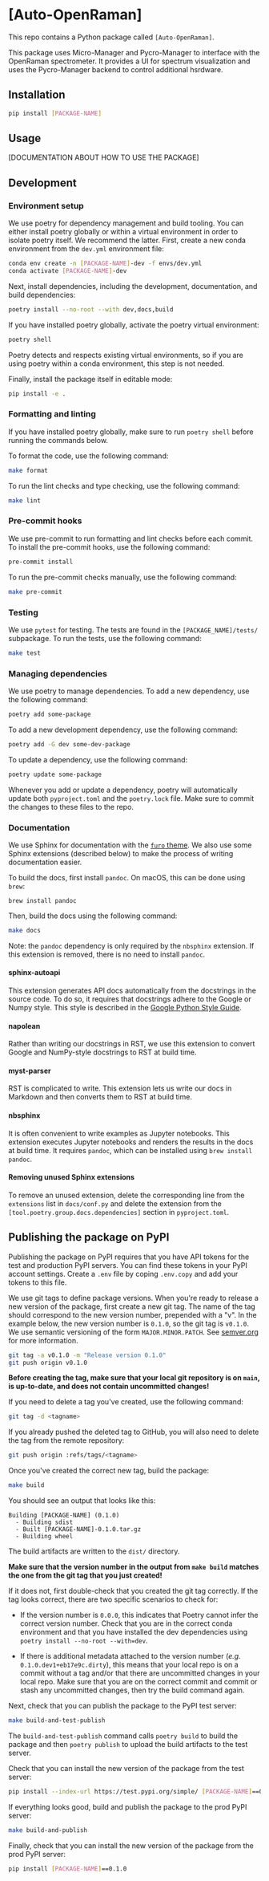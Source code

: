 
# [Auto-OpenRaman]

This repo contains a Python package called `[Auto-OpenRaman]`.

This package uses Micro-Manager and Pycro-Manager to interface with the OpenRaman spectrometer. It provides a UI for spectrum visualization and uses the Pycro-Manager backend to control additional hsrdware.

## Installation

```bash
pip install [PACKAGE-NAME]
```

## Usage

[DOCUMENTATION ABOUT HOW TO USE THE PACKAGE]

## Development

### Environment setup

We use poetry for dependency management and build tooling. You can either install poetry globally or within a virtual environment in order to isolate poetry itself. We recommend the latter. First, create a new conda environment from the `dev.yml` environment file:

```bash
conda env create -n [PACKAGE-NAME]-dev -f envs/dev.yml
conda activate [PACKAGE-NAME]-dev
```

Next, install dependencies, including the development, documentation, and build dependencies:

```bash
poetry install --no-root --with dev,docs,build
```

If you have installed poetry globally, activate the poetry virtual environment:

```bash
poetry shell
```

Poetry detects and respects existing virtual environments, so if you are using poetry within a conda environment, this step is not needed.

Finally, install the package itself in editable mode:

```bash
pip install -e .
```

### Formatting and linting

If you have installed poetry globally, make sure to run `poetry shell` before running the commands below.

To format the code, use the following command:

```bash
make format
```

To run the lint checks and type checking, use the following command:

```bash
make lint
```

### Pre-commit hooks

We use pre-commit to run formatting and lint checks before each commit. To install the pre-commit hooks, use the following command:

```bash
pre-commit install
```

To run the pre-commit checks manually, use the following command:

```bash
make pre-commit
```

### Testing

We use `pytest` for testing. The tests are found in the `[PACKAGE_NAME]/tests/` subpackage. To run the tests, use the following command:

```bash
make test
```

### Managing dependencies

We use poetry to manage dependencies. To add a new dependency, use the following command:

```bash
poetry add some-package
```

To add a new development dependency, use the following command:

```bash
poetry add -G dev some-dev-package
```

To update a dependency, use the following command:

```bash
poetry update some-package
```

Whenever you add or update a dependency, poetry will automatically update both `pyproject.toml` and the `poetry.lock` file. Make sure to commit the changes to these files to the repo.

### Documentation

We use Sphinx for documentation with the [`furo` theme](https://github.com/pradyunsg/furo). We also use some Sphinx extensions (described below) to make the process of writing documentation easier.

To build the docs, first install `pandoc`. On macOS, this can be done using `brew`:

```
brew install pandoc
```

Then, build the docs using the following command:

```bash
make docs
```

Note: the `pandoc` dependency is only required by the `nbsphinx` extension. If this extension is removed, there is no need to install `pandoc`.

#### sphinx-autoapi

This extension generates API docs automatically from the docstrings in the source code. To do so, it requires that docstrings adhere to the Google or Numpy style. This style is described in the [Google Python Style Guide](https://google.github.io/styleguide/pyguide.html).

#### napolean

Rather than writing our docstrings in RST, we use this extension to convert Google and NumPy-style docstrings to RST at build time.

#### myst-parser

RST is complicated to write. This extension lets us write our docs in Markdown and then converts them to RST at build time.

#### nbsphinx

It is often convenient to write examples as Jupyter notebooks. This extension executes Jupyter notebooks and renders the results in the docs at build time. It requires `pandoc`, which can be installed using `brew install pandoc`.

#### Removing unused Sphinx extensions

To remove an unused extension, delete the corresponding line from the `extensions` list in `docs/conf.py` and delete the extension from the `[tool.poetry.group.docs.dependencies]` section in `pyproject.toml`.

## Publishing the package on PyPI

Publishing the package on PyPI requires that you have API tokens for the test and production PyPI servers. You can find these tokens in your PyPI account settings. Create a `.env` file by coping `.env.copy` and add your tokens to this file.

We use git tags to define package versions. When you're ready to release a new version of the package, first create a new git tag. The name of the tag should correspond to the new version number, prepended with a "v". In the example below, the new version number is `0.1.0`, so the git tag is `v0.1.0`. We use semantic versioning of the form `MAJOR.MINOR.PATCH`. See [semver.org](https://semver.org/) for more information.

```bash
git tag -a v0.1.0 -m "Release version 0.1.0"
git push origin v0.1.0
```

__Before creating the tag, make sure that your local git repository is on `main`, is up-to-date, and does not contain uncommitted changes!__

If you need to delete a tag you've created, use the following command:

```bash
git tag -d <tagname>
```

If you already pushed the deleted tag to GitHub, you will also need to delete the tag from the remote repository:

```bash
git push origin :refs/tags/<tagname>
```

Once you've created the correct new tag, build the package:
```bash
make build
```

You should see an output that looks like this:
```
Building [PACKAGE-NAME] (0.1.0)
  - Building sdist
  - Built [PACKAGE-NAME]-0.1.0.tar.gz
  - Building wheel
```

The build artifacts are written to the `dist/` directory.

__Make sure that the version number in the output from `make build` matches the one from the git tag that you just created!__

If it does not, first double-check that you created the git tag correctly. If the tag looks correct, there are two specific scenarios to check for:

- If the version number is `0.0.0`, this indicates that Poetry cannot infer the correct version number. Check that you are in the correct conda environment and that you have installed the dev dependencies using `poetry install --no-root --with=dev`.

- If there is additional metadata attached to the version number (_e.g._ `0.1.0.dev1+eb17e9c.dirty`), this means that your local repo is on a commit without a tag and/or that there are uncommitted changes in your local repo. Make sure that you are on the correct commit and commit or stash any uncommitted changes, then try the build command again.

Next, check that you can publish the package to the PyPI test server:

```bash
make build-and-test-publish
```

The `build-and-test-publish` command calls `poetry build` to build the package and then `poetry publish` to upload the build artifacts to the test server.

Check that you can install the new version of the package from the test server:

```bash
pip install --index-url https://test.pypi.org/simple/ [PACKAGE-NAME]==0.1.0
```

If everything looks good, build and publish the package to the prod PyPI server:

```bash
make build-and-publish
```

Finally, check that you can install the new version of the package from the prod PyPI server:

```bash
pip install [PACKAGE-NAME]==0.1.0
```
